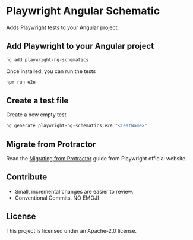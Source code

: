 # Playwright Angular Schematic

Adds [Playwright](https://playwright.dev/) tests to your Angular project.

## Add Playwright to your Angular project

```bash
ng add playwright-ng-schematics
```

Once installed, you can run the tests
```bash
npm run e2e
```

## Create a test file

Create a new empty test
```bash
ng generate playwright-ng-schematics:e2e "<TestName>"
```

## Migrate from Protractor

Read the [Migrating from Protractor](https://playwright.dev/docs/protractor) guide from Playwright official website.

## Contribute

- Small, incremental changes are easier to review.
- Conventional Commits. NO EMOJI

## License
This project is licensed under an Apache-2.0 license.
